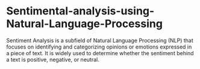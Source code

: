 # Sentimental-analysis-using-Natural-Language-Processing
Sentiment Analysis is a subfield of Natural Language Processing (NLP) that focuses on identifying and categorizing opinions or emotions expressed in a piece of text. It is widely used to determine whether the sentiment behind a text is positive, negative, or neutral.
